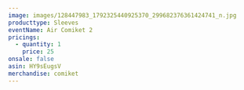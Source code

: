 ```yaml
---
image: images/128447983_1792325440925370_299682376361424741_n.jpg
producttype: Sleeves
eventName: Air Comiket 2
pricings:
  - quantity: 1
    price: 25
onsale: false
asin: HY9sEugsV
merchandise: comiket
---
```

